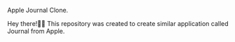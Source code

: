 Apple Journal Clone.

Hey there!👋🏻
This repository was created to create similar application called Journal from Apple.
